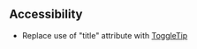## Accessibility
- Replace use of "title" attribute with [ToggleTip](https://inclusive-components.design/tooltips-toggletips/)
